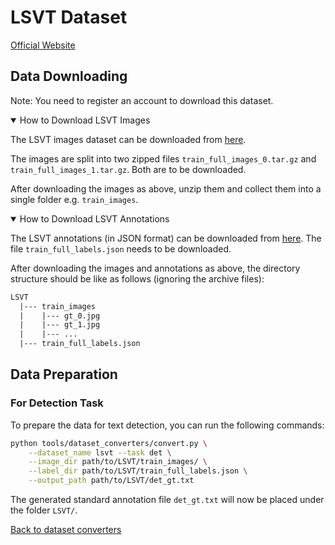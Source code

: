 # LSVT Dataset
[Official Website](https://rrc.cvc.uab.es/?ch=16)

## Data Downloading
Note: You need to register an account to download this dataset.

<details open markdown>
    <summary>How to Download LSVT Images</summary>

The LSVT images dataset can be downloaded from [here](https://rrc.cvc.uab.es/?ch=16&com=downloads).

The images are split into two zipped files `train_full_images_0.tar.gz` and `train_full_images_1.tar.gz`. Both are to be downloaded.

</details>

After downloading the images as above, unzip them and collect them into a single folder e.g. `train_images`.

<details open markdown>
    <summary>How to Download LSVT Annotations</summary>

The LSVT annotations (in JSON format) can be downloaded from [here](https://rrc.cvc.uab.es/?ch=16&com=downloads).
The file `train_full_labels.json` needs to be downloaded.

</details>

After downloading the images and annotations as above, the directory structure should be like as follows (ignoring the archive files):
```txt
LSVT
  |--- train_images
  |    |--- gt_0.jpg
  |    |--- gt_1.jpg
  |    |--- ...
  |--- train_full_labels.json
```

## Data Preparation

### For Detection Task

To prepare the data for text detection, you can run the following commands:

```bash
python tools/dataset_converters/convert.py \
    --dataset_name lsvt --task det \
    --image_dir path/to/LSVT/train_images/ \
    --label_dir path/to/LSVT/train_full_labels.json \
    --output_path path/to/LSVT/det_gt.txt
```

The generated standard annotation file `det_gt.txt` will now be placed under the folder `LSVT/`.

[Back to dataset converters](converters.md)
